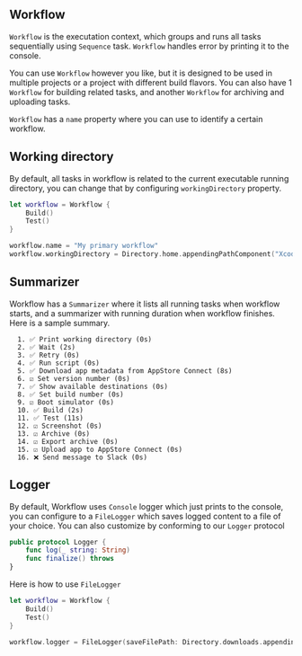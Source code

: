 ## Workflow

`Workflow` is the executation context, which groups and runs all tasks sequentially using `Sequence` task. `Workflow` handles error by printing it to the console.

You can use `Workflow` however you like, but it is designed to be used in multiple projects or a project with different build flavors. You can also have 1 `Workflow` for building related tasks, and another `Workflow` for archiving and uploading tasks. 

`Workflow` has a `name` property where you can use to identify a certain workflow.

## Working directory

By default, all tasks in workflow is related to the current executable running directory, you can change that by configuring `workingDirectory` property.

```swift
let workflow = Workflow {
    Build()
    Test()
}

workflow.name = "My primary workflow"
workflow.workingDirectory = Directory.home.appendingPathComponent("XcodeProject2/Puma/Example/TestApp").path
```

## Summarizer

Workflow has a `Summarizer` where it lists all running tasks when workflow starts, and a summarizer with running duration when workflow finishes. Here is a sample summary.

```
  1. ✅ Print working directory (0s)
  2. ✅ Wait (2s)
  3. ✅ Retry (0s)
  4. ✅ Run script (0s)
  5. ✅ Download app metadata from AppStore Connect (8s)
  6. ☑️ Set version number (0s)
  7. ✅ Show available destinations (0s)
  8. ✅ Set build number (0s)
  9. ☑️ Boot simulator (0s)
  10. ✅ Build (2s)
  11. ✅ Test (11s)
  12. ☑️ Screenshot (0s)
  13. ☑️ Archive (0s)
  14. ☑️ Export archive (0s)
  15. ☑️ Upload app to AppStore Connect (0s)
  16. ❌ Send message to Slack (0s)
```


## Logger

By default, Workflow uses `Console` logger which just prints to the console, you can configure to a `FileLogger` which saves logged content to a file of your choice. You can also customize by conforming to our `Logger` protocol

```swift
public protocol Logger {
    func log(_ string: String)
    func finalize() throws
}
```

Here is how to use `FileLogger`

```swift
let workflow = Workflow {
    Build()
    Test()
}

workflow.logger = FileLogger(saveFilePath: Directory.downloads.appendingPathComponent("puma.log").path)
```